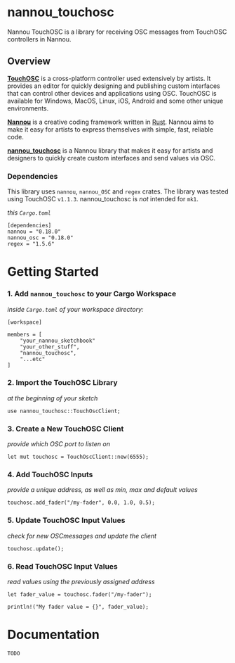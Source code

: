 # nannou_touchosc

Nannou TouchOSC is a library for receiving OSC messages from TouchOSC controllers in Nannou.

## Overview

**[TouchOSC](https://hexler.net/touchosc)** is a cross-platform controller used extensively by artists.
It provides an editor for quickly designing and publishing custom  interfaces that can control other devices and applications using OSC. TouchOSC is available for Windows, MacOS, Linux, iOS, Android and some other unique environments. 

**[Nannou](https://nannou.cc/)** is a creative coding framework written in [Rust](https://www.rust-lang.org/). Nannou aims to make it easy for artists to express themselves with simple, fast, reliable code. 

**[nannou_touchosc](#)** is a Nannou library that makes it easy for artists and designers to quickly create custom interfaces and send values via OSC. 

### Dependencies

This library uses `nannou`, `nannou_OSC` and `regex` crates. The library was tested using TouchOSC `v1.1.3`. nannou_touchosc is *not* intended for `mk1`.

*this `Cargo.toml`*
```
[dependencies]
nannou = "0.18.0"
nannou_osc = "0.18.0"
regex = "1.5.6"
```

# Getting Started

### 1. Add `nannou_touchosc` to your Cargo Workspace

*inside `Cargo.toml` of your workspace directory:*

```
[workspace]

members = [
    "your_nannou_sketchbook"
    "your_other_stuff",
    "nannou_touchosc",
    "...etc"
]
```

### 2. Import the TouchOSC Library

*at the beginning of your sketch*

```
use nannou_touchosc::TouchOscClient;
```

### 3. Create a New TouchOSC Client

*provide which OSC port to listen on*

```
let mut touchosc = TouchOscClient::new(6555);
```

### 4. Add TouchOSC Inputs

*provide a unique address, as well as min, max and default values*
```
touchosc.add_fader("/my-fader", 0.0, 1.0, 0.5);
```

### 5. Update TouchOSC Input Values

*check for new OSCmessages and update the client*
```
touchosc.update();
```

### 6. Read TouchOSC Input Values

*read values using the previously assigned address*
```
let fader_value = touchosc.fader("/my-fader");

println!("My fader value = {}", fader_value);
```

# Documentation

`TODO`